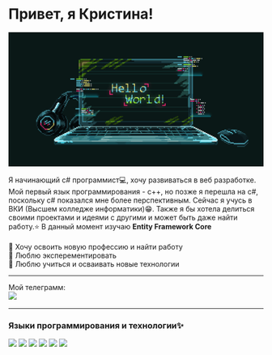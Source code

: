 # Привет, я Кристина!
![Header](https://github.com/KormichKristina/KormichKristina/blob/main/assets/ProgrammingGif.gif)

Я начинающий с# программист💻, хочу развиваться в веб разработке. Мой первый язык программирования - c++, но позже я перешла на c#, поскольку c# показался мне более перспективным. Сейчас я учусь в ВКИ (Высшем колледже информатики)😁. Также я бы хотела делиться своими проектами и идеями с другими и может быть даже найти работу.⭐ В данный момент изучаю **Entity Framework Core**<br><br>
💖 Хочу освоить новую профессию и найти работу<br>
💖 Люблю эксперементировать<br>
💖 Люблю учиться и осваивать новые технологии<br>
***


Мой телеграмм: <br>
<a href="https://t.me/KristyKor"><img src="https://pngicon.ru/file/uploads/telegram.png" width=30px/></a>

***

### Языки программирования и технологии✨
<img src="https://img.shields.io/badge/CSHARP-001421?style=for-the-badge&logo=csharp&logoColor=aa00ff"/>
<img src="https://img.shields.io/badge/Git-001421?style=for-the-badge&logo=git&logoColor=ff005e"/>
<img src="https://img.shields.io/badge/MySql-001421?style=for-the-badge&logo=mysql&logoColor=ffe600"/>
<img src="https://img.shields.io/badge/Framework-001421?style=for-the-badge&logo=dotnet&logoColor=00ff48"/>
<img src="https://img.shields.io/badge/Visual studio-001421?style=for-the-badge&logo=visualstudio&logoColor=5500ff"/>
<img src="https://img.shields.io/badge/Visual studio code-001421?style=for-the-badge&logo=visualstudiocode&logoColor=00ffee"/>

